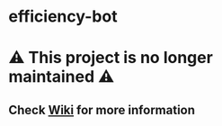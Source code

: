 # efficiency-bot

# ⚠️ This project is no longer maintained ⚠️

## Check [Wiki](https://github.com/kowalczyk-krzysztof/EfficiencyBOT/wiki) for more information
